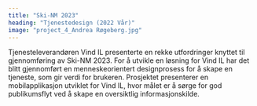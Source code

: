 ```yaml
---
title: "Ski-NM 2023"
heading: "Tjenestedesign (2022 Vår)"
image: "project_4_Andrea Røgeberg.jpg"
---
```


Tjenesteleverandøren Vind IL presenterte en rekke utfordringer knyttet til gjennomføring av Ski-NM 2023. For å utvikle en løsning for Vind IL har det blitt gjennomført en menneskeorientert designprosess for å skape en tjeneste, som gir verdi for brukeren. Prosjektet presenterer en mobilapplikasjon utviklet for Vind IL, hvor målet er å sørge for god publikumsflyt ved å skape en oversiktlig informasjonskilde.
